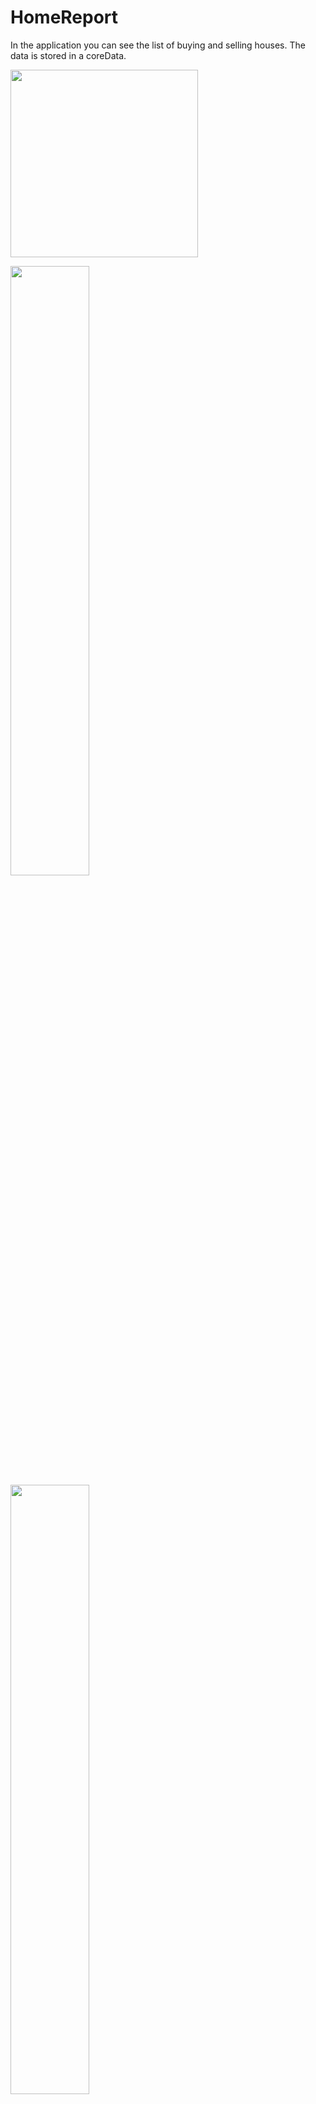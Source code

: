 # HomeReport

In the application you can see the list of buying and selling houses. The data is stored in a coreData.

<img src="![Simulator Screen Shot - iPhone 14 Pro - 2022-12-05 at 14 41 30](https://user-images.githubusercontent.com/92182846/205637939-881306a7-fdb7-4894-884e-b57ce7ae61e1.png)
 " width="300">

<img src="[https://user-images.githubusercontent.com/16319829/81180309-2b51f000-8fee-11ea-8a78-ddfe8c3412a7.png](https://user-images.githubusercontent.com/92182846/205637939-881306a7-fdb7-4894-884e-b57ce7ae61e1.png)" width=50% height=50%>


<img src="(https://user-images.githubusercontent.com/92182846/205638260-bc94142f-453e-45d7-b556-292694f93e4b.png)" width=50% height=50%>


<div style="width: 60%; height: 60%">
  
 ![Simulator Screen Shot - iPhone 14 Pro - 2022-12-05 at 14 41 30](https://user-images.githubusercontent.com/92182846/205638516-71df9e12-7d5f-47c1-bbe9-c4ef11817ba6.png)
  
</div>
